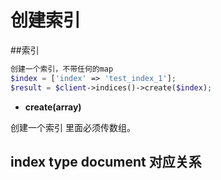 # 创建索引

##索引
```php
创建一个索引，不带任何的map
$index = ['index' => 'test_index_1'];
$result = $client->indices()->create($index);
```
- **create(array)**

创建一个索引
里面必须传数组。



## index type document 对应关系





